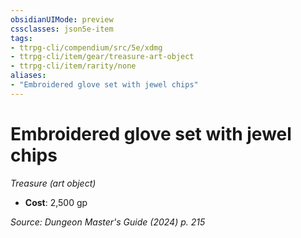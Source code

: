 ```yaml
---
obsidianUIMode: preview
cssclasses: json5e-item
tags:
- ttrpg-cli/compendium/src/5e/xdmg
- ttrpg-cli/item/gear/treasure-art-object
- ttrpg-cli/item/rarity/none
aliases: 
- "Embroidered glove set with jewel chips"
---
```

# Embroidered glove set with jewel chips
*Treasure (art object)*  

- **Cost**: 2,500 gp

*Source: Dungeon Master's Guide (2024) p. 215*